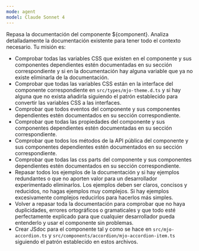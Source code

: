```yaml
---
mode: agent
model: Claude Sonnet 4
---
```


Repasa la documentación del componente ${component}. Analiza detalladamente la documentación existente para tener todo el contexto necesario. Tu misión es:

- Comprobar todas las variables CSS que existen en el componente y sus componentes dependientes estén documentadas en su sección correspondiente y si en la documentación hay alguna variable que ya no existe eliminarla de la documentación.
- Comprobar que todas las variables CSS están en la interface del componente correspondiente en `src/types/mjo-theme.d.ts` y si hay alguna que no exista añadirla siguiendo el patrón establecido para convertir las variables CSS a las interfaces.
- Comprobar que todos eventos del componente y sus componentes dependientes estén documentados en su sección correspondiente.
- Comprobar que todas las propiedades del componente y sus componentes dependientes estén documentadas en su sección correspondiente.
- Comprobar que todos los métodos de la API pública del componente y sus componentes dependientes estén documentados en su sección correspondiente.
- Comprobar que todas las css parts del componente y sus componentes dependientes estén documentados en su sección correspondiente.
- Repasar todos los ejemplos de la documentación y si hay ejemplos redundantes o que no aporten valor para un desarrollador experimentado eliminarlos. Los ejemplos deben ser claros, concisos y reducidos, no hagas ejemplos muy complejos. Si hay ejemplos excesivamente complejos reducirlos para hacerlos más simples.
- Volver a repasar toda la documentación para comprobar que no haya duplicidades, errores ortográficos o gramaticales y que todo esté perfectamente explicado para que cualquier desarrollador pueda entenderlo y usar el componente sin problemas.
- Crear JSdoc para el componente tal y como se hace en `src/mjo-accordion.ts` y `src/components/accordion/mjo-accordion-item.ts` siguiendo el patrón establecido en estos archivos.